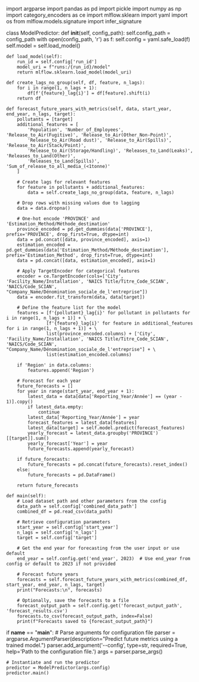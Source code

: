 import argparse
import pandas as pd
import pickle
import numpy as np
import category_encoders as ce
import mlflow.sklearn
import yaml
import os
from mlflow.models.signature import infer_signature

class ModelPredictor:
    def __init__(self, config_path):
        self.config_path = config_path
        with open(config_path, 'r') as f:
            self.config = yaml.safe_load(f)
        self.model = self.load_model()

    def load_model(self):
        run_id = self.config['run_id']
        model_uri = f"runs:/{run_id}/model"
        return mlflow.sklearn.load_model(model_uri)

    def create_lags_no_group(self, df, feature, n_lags):
        for i in range(1, n_lags + 1):
            df[f'{feature}_lag{i}'] = df[feature].shift(i)
        return df

    def forecast_future_years_with_metrics(self, data, start_year, end_year, n_lags, target):
        pollutants = [target]
        additional_features = [
            'Population', 'Number_of_Employees', 'Release_to_Air(Fugitive)', 'Release_to_Air(Other_Non-Point)', 
            'Release_to_Air(Road dust)', 'Release_to_Air(Spills)', 'Release_to_Air(Stack/Point)', 
            'Release_to_Air(Storage/Handling)', 'Releases_to_Land(Leaks)', 'Releases_to_Land(Other)', 
            'Releases_to_Land(Spills)', 'Sum_of_release_to_all_media_(<1tonne)'
        ]
        
        # Create lags for relevant features
        for feature in pollutants + additional_features:
            data = self.create_lags_no_group(data, feature, n_lags)
        
        # Drop rows with missing values due to lagging
        data = data.dropna()

        # One-hot encode 'PROVINCE' and 'Estimation_Method/Méthode_destimation'
        province_encoded = pd.get_dummies(data['PROVINCE'], prefix='PROVINCE', drop_first=True, dtype=int)
        data = pd.concat([data, province_encoded], axis=1)
        estimation_encoded = pd.get_dummies(data['Estimation_Method/Méthode_destimation'], prefix='Estimation_Method', drop_first=True, dtype=int)
        data = pd.concat([data, estimation_encoded], axis=1)

        # Apply TargetEncoder for categorical features
        encoder = ce.TargetEncoder(cols=['City', 'Facility_Name/Installation', 'NAICS Title/Titre_Code_SCIAN', 'NAICS/Code_SCIAN', "Company_Name/Dénomination_sociale_de_l'entreprise"])
        data = encoder.fit_transform(data, data[target])

        # Define the feature list for the model
        features = [f'{pollutant}_lag{i}' for pollutant in pollutants for i in range(1, n_lags + 1)] + \
                   [f'{feature}_lag{i}' for feature in additional_features for i in range(1, n_lags + 1)] + \
                   list(province_encoded.columns) + ['City', 'Facility_Name/Installation', 'NAICS Title/Titre_Code_SCIAN', 'NAICS/Code_SCIAN', "Company_Name/Dénomination_sociale_de_l'entreprise"] + \
                   list(estimation_encoded.columns)

        if 'Region' in data.columns:
            features.append('Region')

        # Forecast for each year
        future_forecasts = []
        for year in range(start_year, end_year + 1):
            latest_data = data[data['Reporting_Year/Année'] == (year - 1)].copy()
            if latest_data.empty:
                continue
            latest_data['Reporting_Year/Année'] = year
            forecast_features = latest_data[features]
            latest_data[target] = self.model.predict(forecast_features)
            yearly_forecast = latest_data.groupby('PROVINCE')[[target]].sum()
            yearly_forecast['Year'] = year
            future_forecasts.append(yearly_forecast)

        if future_forecasts:
            future_forecasts = pd.concat(future_forecasts).reset_index()
        else:
            future_forecasts = pd.DataFrame()

        return future_forecasts

    def main(self):
        # Load dataset path and other parameters from the config
        data_path = self.config['combined_data_path']
        combined_df = pd.read_csv(data_path)

        # Retrieve configuration parameters
        start_year = self.config['start_year']
        n_lags = self.config['n_lags']
        target = self.config['target']

        # Get the end year for forecasting from the user input or use default
        end_year = self.config.get('end_year', 2023)  # Use end_year from config or default to 2023 if not provided

        # Forecast future years
        forecasts = self.forecast_future_years_with_metrics(combined_df, start_year, end_year, n_lags, target)
        print("Forecasts:\n", forecasts)

        # Optionally, save the forecasts to a file
        forecast_output_path = self.config.get('forecast_output_path', 'forecast_results.csv')
        forecasts.to_csv(forecast_output_path, index=False)
        print(f"Forecasts saved to {forecast_output_path}")

if __name__ == "__main__":
    # Parse arguments for configuration file
    parser = argparse.ArgumentParser(description="Predict future metrics using a trained model.")
    parser.add_argument('--config', type=str, required=True, help='Path to the configuration file.')
    args = parser.parse_args()

    # Instantiate and run the predictor
    predictor = ModelPredictor(args.config)
    predictor.main()
